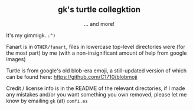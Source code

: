 <div align=center>
 <h2> gk's turtle collegktion </h2>
 <p> ... and more! </p>
</div>

It's my gimmigk.  `:^)`

Fanart is in `OTHER/fanart`, files in lowercase top-level directories were (for the most part) by me (with a non-insignificant amount of help from google images)

Turtle is from google's old blob-era emoji, a still-updated version of which can be found here: https://github.com/C1710/blobmoji

Credit / license info is in the README of the relevant directories, if I made any mistakes and/or you want something you own removed, please let me know by emailing `gk` ​(​a​t) `comfi.es`
